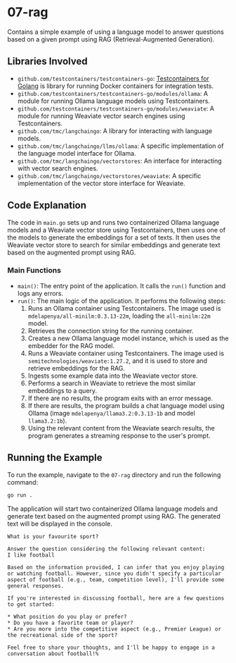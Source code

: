 # 07-rag

Contains a simple example of using a language model to answer questions based on a given prompt using RAG (Retrieval-Augmented Generation).

## Libraries Involved

- `github.com/testcontainers/testcontainers-go`: [Testcontainers for Golang](https://github.com/testcontainers/testcontainers-go) is library for running Docker containers for integration tests.
- `github.com/testcontainers/testcontainers-go/modules/ollama`: A module for running Ollama language models using Testcontainers.
- `github.com/testcontainers/testcontainers-go/modules/weaviate`: A module for running Weaviate vector search engines using Testcontainers.
- `github.com/tmc/langchaingo`: A library for interacting with language models.
- `github.com/tmc/langchaingo/llms/ollama`: A specific implementation of the language model interface for Ollama.
- `github.com/tmc/langchaingo/vectorstores`: An interface for interacting with vector search engines.
- `github.com/tmc/langchaingo/vectorstores/weaviate`: A specific implementation of the vector store interface for Weaviate.

## Code Explanation

The code in `main.go` sets up and runs two containerized Ollama language models and a Weaviate vector store using Testcontainers, then uses one of the models to generate the embeddings for a set of texts. It then uses the Weaviate vector store to search for similar embeddings and generate text based on the augmented prompt using RAG.

### Main Functions

- `main()`: The entry point of the application. It calls the `run()` function and logs any errors.
- `run()`: The main logic of the application. It performs the following steps:
  1. Runs an Ollama container using Testcontainers. The image used is `mdelapenya/all-minilm:0.3.13-22m`, loading the `all-minilm:22m` model.
  2. Retrieves the connection string for the running container.
  3. Creates a new Ollama language model instance, which is used as the embedder for the RAG model.
  4. Runs a Weaviate container using Testcontainers. The image used is `semitechnologies/weaviate:1.27.2`, and it is used to store and retrieve embeddings for the RAG.
  5. Ingests some example data into the Weaviate vector store.
  6. Performs a search in Weaviate to retrieve the most similar embeddings to a query.
  7. If there are no results, the program exits with an error message.
  8. If there are results, the program builds a chat language model using Ollama (image `mdelapenya/llama3.2:0.3.13-1b` and model `llama3.2:1b`).
  9. Using the relevant content from the Weaviate search results, the program generates a streaming response to the user's prompt.

## Running the Example

To run the example, navigate to the `07-rag` directory and run the following command:

```sh
go run .
```

The application will start two containerized Ollama language models and generate text based on the augmented prompt using RAG. The generated text will be displayed in the console.

```shell
What is your favourite sport?

Answer the question considering the following relevant content:
I like football

Based on the information provided, I can infer that you enjoy playing or watching football. However, since you didn't specify a particular aspect of football (e.g., team, competition level), I'll provide some general responses.

If you're interested in discussing football, here are a few questions to get started:

* What position do you play or prefer?
* Do you have a favorite team or player?
* Are you more into the competitive aspect (e.g., Premier League) or the recreational side of the sport?

Feel free to share your thoughts, and I'll be happy to engage in a conversation about football!% 
```
